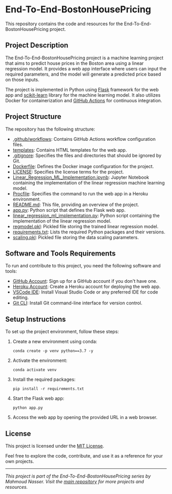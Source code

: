 # End-To-End-BostonHousePricing

This repository contains the code and resources for the End-To-End-BostonHousePricing project.

## Project Description

The End-To-End-BostonHousePricing project is a machine learning project that aims to predict house prices in the Boston area using a linear regression model. It provides a web app interface where users can input the required parameters, and the model will generate a predicted price based on those inputs.

The project is implemented in Python using [Flask](https://flask.palletsprojects.com/) framework for the web app and [scikit-learn](https://scikit-learn.org/stable/) library for the machine learning model. It also utilizes Docker for containerization and [GitHub Actions](https://github.com/features/actions) for continuous integration.

## Project Structure

The repository has the following structure:

- [.github/workflows](.github/workflows): Contains GitHub Actions workflow configuration files.
- [templates](templates): Contains HTML templates for the web app.
- [.gitignore](.gitignore): Specifies the files and directories that should be ignored by Git.
- [Dockerfile](Dockerfile): Defines the Docker image configuration for the project.
- [LICENSE](LICENSE): Specifies the license terms for the project.
- [Linear_Regression_ML_Implementation.ipynb](Linear_Regression_ML_Implementation.ipynb): Jupyter Notebook containing the implementation of the linear regression machine learning model.
- [Procfile](Procfile): Specifies the command to run the web app in a Heroku environment.
- [README.md](README.md): This file, providing an overview of the project.
- [app.py](app.py): Python script that defines the Flask web app.
- [linear_regression_ml_implementation.py](linear_regression_ml_implementation.py): Python script containing the implementation of the linear regression model.
- [regmodel.pkl](regmodel.pkl): Pickled file storing the trained linear regression model.
- [requirements.txt](requirements.txt): Lists the required Python packages and their versions.
- [scaling.pkl](scaling.pkl): Pickled file storing the data scaling parameters.

## Software and Tools Requirements

To run and contribute to this project, you need the following software and tools:

- [GitHub Account](https://github.com/): Sign up for a GitHub account if you don't have one.
- [Heroku Account](https://www.heroku.com/): Create a Heroku account for deploying the web app.
- [VSCode IDE](https://code.visualstudio.com/): Install Visual Studio Code or any preferred IDE for code editing.
- [Git CLI](https://git-scm.com/): Install Git command-line interface for version control.

## Setup Instructions

To set up the project environment, follow these steps:

1. Create a new environment using conda:

   ```shell
   conda create -p venv python==3.7 -y
   ```

2. Activate the environment:

   ```shell
   conda activate venv
   ```

3. Install the required packages:

   ```shell
   pip install -r requirements.txt
   ```

4. Start the Flask web app:

   ```shell
   python app.py
   ```

5. Access the web app by opening the provided URL in a web browser.

## License

This project is licensed under the [MIT License](LICENSE).

Feel free to explore the code, contribute, and use it as a reference for your own projects.

---

_This project is part of the End-To-End-BostonHousePricing series by Mahmoud Nasser. Visit the [main repository](https://github.com/nasserml/End-To-End-BostonHousePricing) for more projects and resources._
